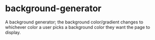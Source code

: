 # background-generator
A background generator; the background color/gradient changes to whichever color a user picks a background color they want the page to display.
